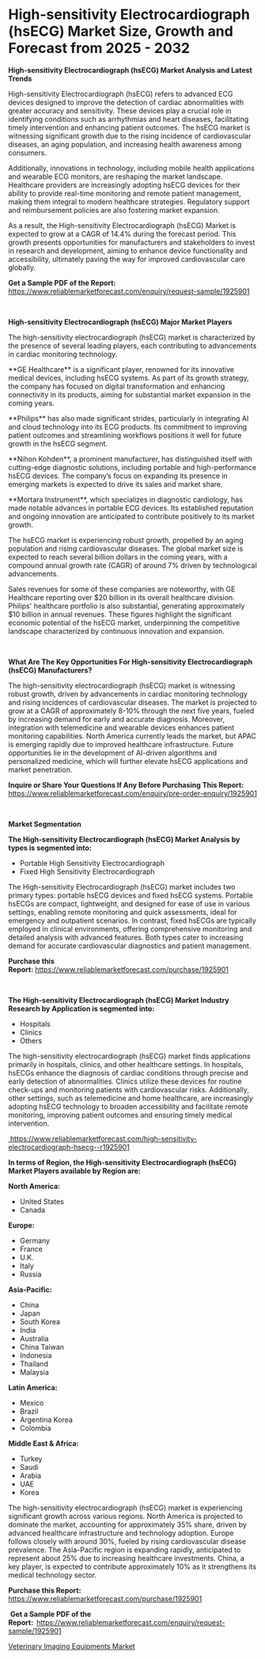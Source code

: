 <p><h1>High-sensitivity Electrocardiograph (hsECG) Market Size, Growth and Forecast from 2025 - 2032</h1></p><p><strong>High-sensitivity Electrocardiograph (hsECG) Market Analysis and Latest Trends</strong></p>
<p><p>High-sensitivity Electrocardiograph (hsECG) refers to advanced ECG devices designed to improve the detection of cardiac abnormalities with greater accuracy and sensitivity. These devices play a crucial role in identifying conditions such as arrhythmias and heart diseases, facilitating timely intervention and enhancing patient outcomes. The hsECG market is witnessing significant growth due to the rising incidence of cardiovascular diseases, an aging population, and increasing health awareness among consumers.</p><p>Additionally, innovations in technology, including mobile health applications and wearable ECG monitors, are reshaping the market landscape. Healthcare providers are increasingly adopting hsECG devices for their ability to provide real-time monitoring and remote patient management, making them integral to modern healthcare strategies. Regulatory support and reimbursement policies are also fostering market expansion. </p><p>As a result, the High-sensitivity Electrocardiograph (hsECG) Market is expected to grow at a CAGR of 14.4% during the forecast period. This growth presents opportunities for manufacturers and stakeholders to invest in research and development, aiming to enhance device functionality and accessibility, ultimately paving the way for improved cardiovascular care globally.</p></p>
<p><strong>Get a Sample PDF of the Report:&nbsp;</strong> <a href="https://www.reliablemarketforecast.com/enquiry/request-sample/1925901?utm_campaign=2294&utm_medium=2&utm_source=Github&utm_content=ia&utm_term=28032025&utm_id=high-sensitivity-electrocardiograph-hsecg">https://www.reliablemarketforecast.com/enquiry/request-sample/1925901</a></p>
<p>&nbsp;</p>
<p><strong>High-sensitivity Electrocardiograph (hsECG) Major Market Players</strong></p>
<p><p>The high-sensitivity electrocardiograph (hsECG) market is characterized by the presence of several leading players, each contributing to advancements in cardiac monitoring technology. </p><p>**GE Healthcare** is a significant player, renowned for its innovative medical devices, including hsECG systems. As part of its growth strategy, the company has focused on digital transformation and enhancing connectivity in its products, aiming for substantial market expansion in the coming years.</p><p>**Philips** has also made significant strides, particularly in integrating AI and cloud technology into its ECG products. Its commitment to improving patient outcomes and streamlining workflows positions it well for future growth in the hsECG segment.</p><p>**Nihon Kohden**, a prominent manufacturer, has distinguished itself with cutting-edge diagnostic solutions, including portable and high-performance hsECG devices. The company’s focus on expanding its presence in emerging markets is expected to drive its sales and market share.</p><p>**Mortara Instrument**, which specializes in diagnostic cardiology, has made notable advances in portable ECG devices. Its established reputation and ongoing innovation are anticipated to contribute positively to its market growth.</p><p>The hsECG market is experiencing robust growth, propelled by an aging population and rising cardiovascular diseases. The global market size is expected to reach several billion dollars in the coming years, with a compound annual growth rate (CAGR) of around 7% driven by technological advancements.</p><p>Sales revenues for some of these companies are noteworthy, with GE Healthcare reporting over $20 billion in its overall healthcare division. Philips' healthcare portfolio is also substantial, generating approximately $10 billion in annual revenues. These figures highlight the significant economic potential of the hsECG market, underpinning the competitive landscape characterized by continuous innovation and expansion.</p></p>
<p>&nbsp;</p>
<p><strong>What Are The Key Opportunities For High-sensitivity Electrocardiograph (hsECG) Manufacturers?</strong></p>
<p><p>The high-sensitivity electrocardiograph (hsECG) market is witnessing robust growth, driven by advancements in cardiac monitoring technology and rising incidences of cardiovascular diseases. The market is projected to grow at a CAGR of approximately 8-10% through the next five years, fueled by increasing demand for early and accurate diagnosis. Moreover, integration with telemedicine and wearable devices enhances patient monitoring capabilities. North America currently leads the market, but APAC is emerging rapidly due to improved healthcare infrastructure. Future opportunities lie in the development of AI-driven algorithms and personalized medicine, which will further elevate hsECG applications and market penetration.</p></p>
<p><strong>Inquire or Share Your Questions If Any Before Purchasing This Report:</strong> <a href="https://www.reliablemarketforecast.com/enquiry/pre-order-enquiry/1925901?utm_campaign=2294&utm_medium=2&utm_source=Github&utm_content=ia&utm_term=28032025&utm_id=high-sensitivity-electrocardiograph-hsecg">https://www.reliablemarketforecast.com/enquiry/pre-order-enquiry/1925901</a></p>
<p>&nbsp;</p>
<p><strong>Market Segmentation</strong></p>
<p><strong>The High-sensitivity Electrocardiograph (hsECG) Market Analysis by types is segmented into:</strong></p>
<p><ul><li>Portable High Sensitivity Electrocardiograph</li><li>Fixed High Sensitivity Electrocardiograph</li></ul></p>
<p><p>The High-sensitivity Electrocardiograph (hsECG) market includes two primary types: portable hsECG devices and fixed hsECG systems. Portable hsECGs are compact, lightweight, and designed for ease of use in various settings, enabling remote monitoring and quick assessments, ideal for emergency and outpatient scenarios. In contrast, fixed hsECGs are typically employed in clinical environments, offering comprehensive monitoring and detailed analysis with advanced features. Both types cater to increasing demand for accurate cardiovascular diagnostics and patient management.</p></p>
<p><strong>Purchase this Report:&nbsp;</strong><a href="https://www.reliablemarketforecast.com/purchase/1925901?utm_campaign=2294&utm_medium=2&utm_source=Github&utm_content=ia&utm_term=28032025&utm_id=high-sensitivity-electrocardiograph-hsecg">https://www.reliablemarketforecast.com/purchase/1925901</a></p>
<p>&nbsp;</p>
<p><strong>The High-sensitivity Electrocardiograph (hsECG) Market Industry Research by Application is segmented into:</strong></p>
<p><ul><li>Hospitals</li><li>Clinics</li><li>Others</li></ul></p>
<p><p>The high-sensitivity electrocardiograph (hsECG) market finds applications primarily in hospitals, clinics, and other healthcare settings. In hospitals, hsECGs enhance the diagnosis of cardiac conditions through precise and early detection of abnormalities. Clinics utilize these devices for routine check-ups and monitoring patients with cardiovascular risks. Additionally, other settings, such as telemedicine and home healthcare, are increasingly adopting hsECG technology to broaden accessibility and facilitate remote monitoring, improving patient outcomes and ensuring timely medical intervention.</p></p>
<p><a href="https://www.reliablemarketforecast.com/high-sensitivity-electrocardiograph-hsecg--r1925901?utm_campaign=2294&utm_medium=2&utm_source=Github&utm_content=ia&utm_term=28032025&utm_id=high-sensitivity-electrocardiograph-hsecg">&nbsp;https://www.reliablemarketforecast.com/high-sensitivity-electrocardiograph-hsecg--r1925901</a></p>
<p><strong>In terms of Region, the High-sensitivity Electrocardiograph (hsECG) Market Players available by Region are:</strong></p>
<p>
    <p> <strong> North America: </strong>
        <ul>
            <li>United States</li>
            <li>Canada</li>
        </ul>
        </p> 
    <p> <strong> Europe: </strong>
        <ul>
            <li>Germany</li>
            <li>France</li>
            <li>U.K.</li>
            <li>Italy</li>
            <li>Russia</li>
        </ul>
        </p> 
    <p> <strong> Asia-Pacific: </strong>
        <ul>
            <li>China</li>
            <li>Japan</li>
            <li>South Korea</li>
            <li>India</li>
            <li>Australia</li>
            <li>China Taiwan</li>
            <li>Indonesia</li>
            <li>Thailand</li>
            <li>Malaysia</li>
        </ul>
        </p> 
    <p> <strong> Latin America: </strong>
        <ul>
            <li>Mexico</li>
            <li>Brazil</li>
            <li>Argentina Korea</li>
            <li>Colombia</li>
        </ul>
        </p> 
    <p> <strong> Middle East & Africa: </strong>
        <ul>
            <li>Turkey</li>
            <li>Saudi</li>
            <li>Arabia</li>
            <li>UAE</li>
            <li>Korea</li>
        </ul>
    </p>
    </p>
<p><p>The high-sensitivity electrocardiograph (hsECG) market is experiencing significant growth across various regions. North America is projected to dominate the market, accounting for approximately 35% share, driven by advanced healthcare infrastructure and technology adoption. Europe follows closely with around 30%, fueled by rising cardiovascular disease prevalence. The Asia-Pacific region is expanding rapidly, anticipated to represent about 25% due to increasing healthcare investments. China, a key player, is expected to contribute approximately 10% as it strengthens its medical technology sector.</p></p>
<p><strong>Purchase this Report: </strong><a href="https://www.reliablemarketforecast.com/purchase/1925901?utm_campaign=2294&utm_medium=2&utm_source=Github&utm_content=ia&utm_term=28032025&utm_id=high-sensitivity-electrocardiograph-hsecg">https://www.reliablemarketforecast.com/purchase/1925901</a></p>
<p>&nbsp;<strong>Get a Sample PDF of the Report:&nbsp;&nbsp;</strong><a href="https://www.reliablemarketforecast.com/enquiry/request-sample/1925901?utm_campaign=2294&utm_medium=2&utm_source=Github&utm_content=ia&utm_term=28032025&utm_id=high-sensitivity-electrocardiograph-hsecg">https://www.reliablemarketforecast.com/enquiry/request-sample/1925901</a></p>
<p><strong></strong></p>
<p><p><a href="https://github.com/marlanamarvn/Market-Research-Report-List-1/blob/main/veterinary-imaging-equipments-market.md?utm_campaign=2294&utm_medium=2&utm_source=Github&utm_content=ia&utm_term=28032025&utm_id=high-sensitivity-electrocardiograph-hsecg">Veterinary Imaging Equipments Market</a></p></p>